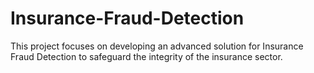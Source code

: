 # Insurance-Fraud-Detection
This project focuses on developing an advanced solution for Insurance Fraud Detection to safeguard the integrity of the insurance sector.
